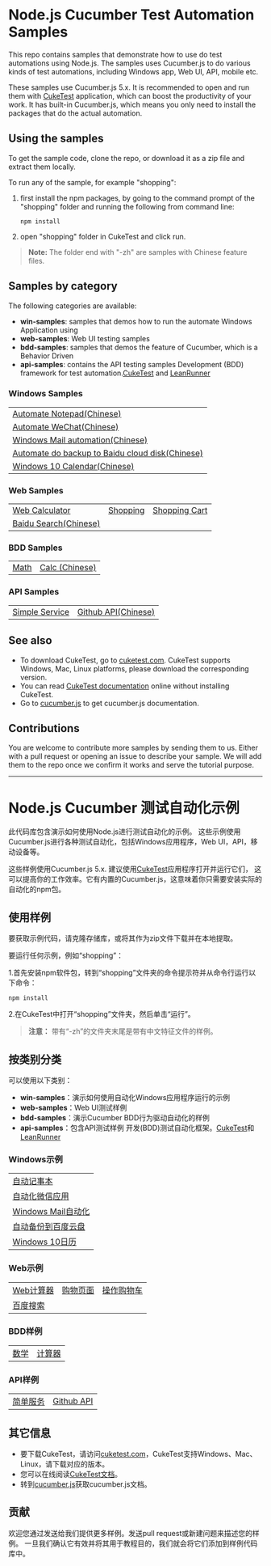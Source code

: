 # Node.js Cucumber Test Automation Samples

This repo contains samples that demonstrate how to use do test automations using Node.js. 
The samples uses Cucumber.js to do various kinds of test automations, including Windows app, Web UI, API, mobile etc.

These samples use Cucumber.js 5.x. It is recommended to open and run them with [CukeTest](http://cuketest.com) application, 
which can boost the productivity of your work. It has built-in Cucumber.js, which means you only need to install the packages 
that do the actual automation.

## Using the samples

To get the sample code, clone the repo, or download it as a zip file and extract them locally.

To run any of the sample, for example "shopping": 

1. first install the npm packages, by going to the command prompt of the "shopping" folder and running the following from command line:

   ```
   npm install
   ```

2. open "shopping" folder in CukeTest and click run.

> **Note:** The folder end with "-zh" are samples with Chinese feature files.

## Samples by category
The following categories are available:
* **win-samples**: samples that demos how to run the automate Windows Application using 
* **web-samples**: Web UI testing samples
* **bdd-samples**: samples that demos the feature of Cucumber, which is a Behavior Driven 
* **api-samples**: contains the API testing samples
Development (BDD) framework for test automation.[CukeTest](http://cuketest.com) and [LeanRunner](http://www.leanpro.cn/leanrunner)


### Windows Samples

<table>
 <tr>
  <td><a href="win-samples/notepad-test-zh">Automate Notepad(Chinese)</a></td>
 </tr>
 <tr>
  <td><a href="win-samples/auto-desktop-wechat-zh">Automate WeChat(Chinese)</a></td>
 </tr>
 <tr>
  <td><a href="win-samples/win-web-mail-zh">Windows Mail automation(Chinese)</a></td>
 </tr>
  <tr>
  <td><a href="win-samples/auto-backup-zh">Automate do backup to Baidu cloud disk(Chinese)</a></td>
 </tr>
 <tr>
  <td><a href="win-samples/Win10Calendar">Windows 10 Calendar(Chinese)</a></td>
 </tr>
</table>

### Web Samples

<table>
 <tr>
  <td><a href="web-samples/calculator">Web Calculator</a></td>
  <td><a href="web-samples/shopping">Shopping</a></td>
  <td><a href="web-samples/shopping-cart">Shopping Cart</a></td>
 </tr>
  <tr>
  <td><a href="web-samples/baidu-search-zh">Baidu Search(Chinese)</a></td>
 </tr>
</table>

### BDD Samples

<table>
 <tr>
  <td><a href="bdd-samples/math">Math</a></td>
  <td><a href="bdd-samples/calc-zh">Calc (Chinese)</a></td>
 </tr>
</table>

### API Samples
<table>
 <tr>
  <td><a href="api-samples/Package">Simple Service</a></td>
  <td><a href="api-samples/github-service-zh">Github API(Chinese)</a></td>
 </tr>
</table>

## See also
* To download CukeTest, go to [cuketest.com](http://cuketest.com). CukeTest supports Windows, Mac, Linux platforms, please download the corresponding version.
* You can read [CukeTest documentation](http://cuketest.com/en) online without installing CukeTest.
* Go to [cucumber.js](https://github.com/cucumber/cucumber-js) to get cucumber.js documentation.

## Contributions

You are welcome to contribute more samples by sending them to us. Either with a pull request or opening an issue to describe your sample. 
We will add them to the repo once we confirm it works and serve the tutorial purpose. 


************

# Node.js Cucumber 测试自动化示例

此代码库包含演示如何使用Node.js进行测试自动化的示例。 
这些示例使用Cucumber.js进行各种测试自动化，包括Windows应用程序，Web UI，API，移动设备等。

这些样例使用Cucumber.js 5.x. 建议使用[CukeTest](http://cuketest.com)应用程序打开并运行它们，
这可以提高你的工作效率。它有内置的Cucumber.js，这意味着你只需要安装实际的自动化的npm包。

## 使用样例

要获取示例代码，请克隆存储库，或将其作为zip文件下载并在本地提取。

要运行任何示例，例如“shopping”： 

1.首先安装npm软件包，转到“shopping”文件夹的命令提示符并从命令行运行以下命令：

   ```
   npm install 
   ```

2.在CukeTest中打开“shopping”文件夹，然后单击“运行”。

> **注意：** 带有“-zh”的文件夹末尾是带有中文特征文件的样例。

## 按类别分类
可以使用以下类别：
* **win-samples**：演示如何使用自动化Windows应用程序运行的示例 
* **web-samples**：Web UI测试样例
* **bdd-samples**：演示Cucumber BDD行为驱动自动化的样例
* **api-samples**：包含API测试样例
开发(BDD)测试自动化框架。[CukeTest](http://cuketest.com)和[LeanRunner](http://www.leanpro.cn/leanrunner)


### Windows示例

<table>
 <tr>
  <td> <a href="win-samples/notepad-test-zh">自动记事本</a> </td>
 </tr>
 <tr>
  <td> <a href="win-samples/auto-desktop-wechat-zh">自动化微信应用</a> </td>
 </tr>
 <tr>
  <td> <a href="win-samples/win-web-mail-zh"> Windows Mail自动化</a> </td>
 </tr>
  <tr>
  <td> <a href="win-samples/auto-backup-zh">自动备份到百度云盘</a> </td>
 </tr>
 <tr>
  <td> <a href="win-samples/Win10Calendar"> Windows 10日历</a> </td>
 </tr>
</table>

### Web示例

<table>
 <tr>
  <td> <a href="web-samples/calculator">Web计算器</a> </td>
  <td> <a href="web-samples/shopping">购物页面</a> </td>
  <td> <a href="web-samples/shopping-cart">操作购物车</a> </td>
 </tr>
  <tr>
  <td> <a href="web-samples/baidu-search-zh">百度搜索</a> </td>
 </tr>
</table>

### BDD样例

<table>
 <tr>
  <td> <a href="bdd-samples/math">数学</a> </td>
  <td> <a href="bdd-samples/calc-zh">计算器</a> </td>
 </tr>
</table>

### API样例
<table>
 <tr>
  <td> <a href="api-samples/Package">简单服务</a> </td>
  <td> <a href="api-samples/github-service-zh">Github API</a> </td>
 </tr>
</table>

## 其它信息
* 要下载CukeTest，请访问[cuketest.com](http://cuketest.com)，CukeTest支持Windows、Mac、Linux，请下载对应的版本。
* 您可以在线阅读[CukeTest文档](http://cuketest.com/zh-cn)。
* 转到[cucumber.js](https://github.com/cucumber/cucumber-js)获取cucumber.js文档。

## 贡献

欢迎您通过发送给我们提供更多样例。发送pull request或新建问题来描述您的样例。
一旦我们确认它有效并将其用于教程目的，我们就会将它们添加到样例代码库中。 